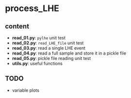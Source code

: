 # process_LHE

## content

- **read_01.py**: ```pylhe``` unit test
- **read_02.py**: ```read_LHE_file``` unit test
- **read_03.py**: read a single LHE event
- **read_04.py**: read a full sample and store it in a pickle file
- **read_05.py**: pickle file reading unit test
- **utils.py**: useful functions

## TODO

- variable plots
